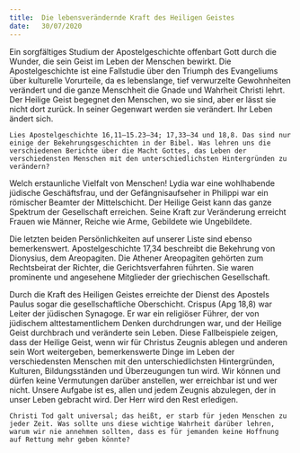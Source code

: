 ```yaml
---
title:  Die lebensverändernde Kraft des Heiligen Geistes
date:   30/07/2020
---
```


Ein sorgfältiges Studium der Apostelgeschichte offenbart Gott durch die Wunder, die sein Geist im Leben der Menschen bewirkt. Die Apostelgeschichte ist eine Fallstudie über den Triumph des Evangeliums über kulturelle Vorurteile, da es lebenslange, tief verwurzelte Gewohnheiten verändert und die ganze Menschheit die Gnade und Wahrheit Christi lehrt. Der Heilige Geist begegnet den Menschen, wo sie sind, aber er lässt sie nicht dort zurück. In seiner Gegenwart werden sie verändert. Ihr Leben ändert sich.

`Lies Apostelgeschichte 16,11–15.23–34; 17,33–34 und 18,8. Das sind nur einige der Bekehrungsgeschichten in der Bibel. Was lehren uns die verschiedenen Berichte über die Macht Gottes, das Leben der verschiedensten Menschen mit den unterschiedlichsten Hintergründen zu verändern?`

Welch erstaunliche Vielfalt von Menschen! Lydia war eine wohlhabende jüdische Geschäftsfrau, und der Gefängnisaufseher in Philippi war ein römischer Beamter der Mittelschicht. Der Heilige Geist kann das ganze Spektrum der Gesellschaft erreichen. Seine Kraft zur Veränderung erreicht Frauen wie Männer, Reiche wie Arme, Gebildete wie Ungebildete.

Die letzten beiden Persönlichkeiten auf unserer Liste sind ebenso bemerkenswert. Apostelgeschichte 17,34 beschreibt die Bekehrung von Dionysius, dem Areopagiten. Die Athener Areopagiten gehörten zum Rechtsbeirat der Richter, die Gerichtsverfahren führten. Sie waren prominente und angesehene Mitglieder der griechischen Gesellschaft.

Durch die Kraft des Heiligen Geistes erreichte der Dienst des Apostels Paulus sogar die gesellschaftliche Oberschicht. Crispus (Apg 18,8) war Leiter der jüdischen Synagoge. Er war ein religiöser Führer, der von jüdischem alttestamentlichem Denken durchdrungen war, und der Heilige Geist durchbrach und veränderte sein Leben. Diese Fallbeispiele zeigen, dass der Heilige Geist, wenn wir für Christus Zeugnis ablegen und anderen sein Wort weitergeben, bemerkenswerte Dinge im Leben der verschiedensten Menschen mit den unterschiedlichsten Hintergründen, Kulturen, Bildungsständen und Überzeugungen tun wird. Wir können und dürfen keine Vermutungen darüber anstellen, wer erreichbar ist und wer nicht. Unsere Aufgabe ist es, allen und jedem Zeugnis abzulegen, der in unser Leben gebracht wird. Der Herr wird den Rest erledigen.

`Christi Tod galt universal; das heißt, er starb für jeden Menschen zu jeder Zeit. Was sollte uns diese wichtige Wahrheit darüber lehren, warum wir nie annehmen sollten, dass es für jemanden keine Hoffnung auf Rettung mehr geben könnte?`
